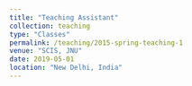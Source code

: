 ```yaml
---
title: "Teaching Assistant"
collection: teaching
type: "Classes"
permalink: /teaching/2015-spring-teaching-1
venue: "SCIS, JNU"
date: 2019-05-01
location: "New Delhi, India"
---
```

